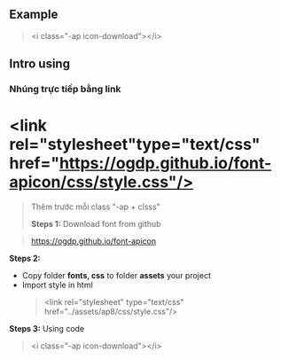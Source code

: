 ## Example

> &lt;i class="-ap icon-download"&gt;&lt;/i&gt;

## Intro using

### Nhúng trực tiếp bằng link

# <link rel="stylesheet"type="text/css" href="https://ogdp.github.io/font-apicon/css/style.css"/> 
> Thêm trước mỗi class "-ap + clsss"
>
> **Steps 1:**
> Download font from github

> https://ogdp.github.io/font-apicon

**Steps 2:**

- Copy folder **fonts, css** to folder **assets** your project
- Import style in html
  > &lt;link rel="stylesheet" type="text/css" href="../assets/ap8/css/style.css"/&gt;

**Steps 3:**
Using code

> &lt;i class="-ap icon-download"&gt;&lt;/i&gt;
